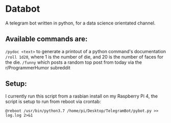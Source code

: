 # Databot
A telegram bot written in python, for a data science orientated channel.

## Available commands are:
`/pydoc <text>` to generate a printout of a python command's documentation
`/roll 1d20`, where 1 is the number of die, and 20 is the number of faces for the die.
`/funny` which posts a random top post from today via the r/ProgrammerHumor subreddit
  
## Setup:
  I currently run this script from a rasbian install on my Raspberry Pi 4, the script is setup to run from reboot via crontab:
  ```
  @reboot /usr/bin/python3.7 /home/pi/Desktop/TelegramBot/pybot.py >> log.log 2>&1
  ```
  
